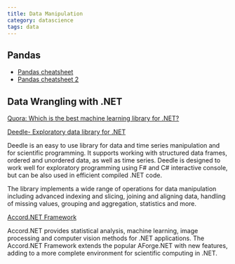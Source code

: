 ```yaml
---
title: Data Manipulation
category: datascience
tags: data
---
```


## Pandas

* [Pandas cheatsheet](https://github.com/pandas-dev/pandas/blob/master/doc/cheatsheet/Pandas_Cheat_Sheet.pdf)
* [Pandas cheatsheet 2](http://www.datasciencecentral.com/profiles/blogs/data-science-in-python-pandas-cheat-sheet)


## Data Wrangling with .NET

[Quora: Which is the best machine learning library for .NET?](https://www.quora.com/Which-is-the-best-machine-learning-library-for-NET)

[Deedle- Exploratory data library for .NET](http://bluemountaincapital.github.io/Deedle/)

Deedle is an easy to use library for data and time series manipulation and for scientific programming. It supports working with structured data frames, ordered and unordered data, as well as time series. Deedle is designed to work well for exploratory programming using F# and C# interactive console, but can be also used in efficient compiled .NET code.

The library implements a wide range of operations for data manipulation including advanced indexing and slicing, joining and aligning data, handling of missing values, grouping and aggregation, statistics and more.

[Accord.NET Framework](http://accord-framework.net/)

Accord.NET provides statistical analysis, machine learning, image processing and computer vision methods for .NET applications. The Accord.NET Framework extends the popular AForge.NET with new features, adding to a more complete environment for scientific computing in .NET.

